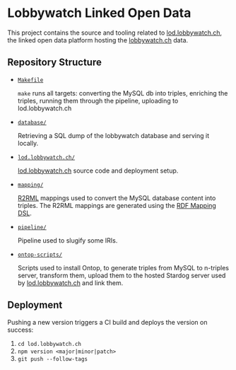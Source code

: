 # Lobbywatch Linked Open Data

This project contains the source and tooling related to [lod.lobbywatch.ch](https://lod.lobbywatch.ch), the linked open data platform hosting the [lobbywatch.ch](https://lobbywatch.ch) data.

## Repository Structure

* [`Makefile`](./Makefile)

    `make` runs all targets: converting the MySQL db into triples, enriching the triples, running them through the pipeline, uploading to lod.lobbywatch.ch

* [`database/`](./database/)

    Retrieving a SQL dump of the lobbywatch database and serving it locally.

* [`lod.lobbywatch.ch/`](./lod.lobbywatch.ch/)

    [lod.lobbywatch.ch](https://lod.lobbywatch.ch) source code and deployment setup.

* [`mapping/`](./mapping/)

    [R2RML](https://www.w3.org/TR/r2rml/#abstract) mappings used to convert the MySQL database content into triples. The R2RML mappings are generated using the [RDF Mapping DSL](https://github.com/zazuko/rdf-mapping-dsl-user).

* [`pipeline/`](./pipeline/)

    Pipeline used to slugify some IRIs.

* [`ontop-scripts/`](./ontop-scripts/)

    Scripts used to install Ontop, to generate triples from MySQL to n-triples server, transform them, upload them to the hosted Stardog server used by [lod.lobbywatch.ch](https://lod.lobbywatch.ch) and link them.

## Deployment

Pushing a new version triggers a CI build and deploys the version on success:

1. `cd lod.lobbywatch.ch`
1. `npm version <major|minor|patch>`
1. `git push --follow-tags`
